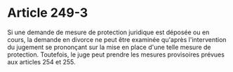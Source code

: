 # Article 249-3

Si une demande de mesure de protection juridique est déposée ou en cours, la demande en divorce ne peut être examinée qu'après l'intervention du jugement se prononçant sur la mise en place d'une telle mesure de protection. Toutefois, le juge peut prendre les mesures provisoires prévues aux articles 254 et 255.
